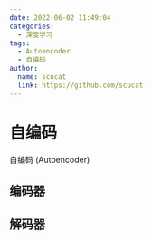 ```yaml
---
date: 2022-06-02 11:49:04
categories: 
  - 深度学习
tags: 
  - Autoencoder
  - 自编码
author: 
  name: scucat
  link: https://github.com/scucat
---
```


# 自编码
自编码 (Autoencoder)

## 编码器

## 解码器